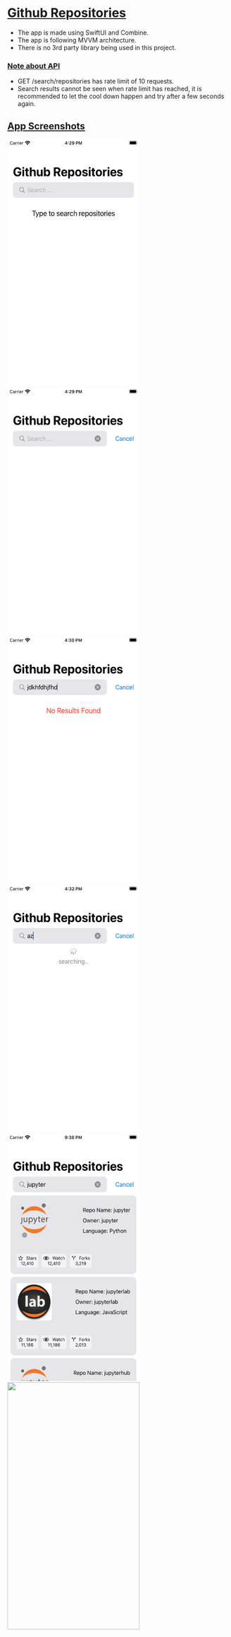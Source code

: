 # <u>Github Repositories</u>
* The app is made using SwiftUI and Combine.
* The app is following MVVM architecture.
* There is no 3rd party library being used in this project.


### <u>Note about API</u> 
* GET /search/repositories has rate limit of 10 requests.
* Search results cannot be seen when rate limit has reached, it is recommended to let the cool down happen and try after a few seconds again.


## <u>App Screenshots</u>

<p float="right">
	<img src="./README.assets/preview1.png" width="300" height="560"/>
	<img src="./README.assets/preview2.png" width="300" height="560"/>
    <img src="./README.assets/preview3.png" width="300" height="560"/>	
    <img src="./README.assets/preview4.png" width="300" height="560"/>
    <img src="./README.assets/preview5.png" width="300" height="560"/>
    <img src="./README.assets/preview6.gif" width="300" height="560"/>
</p>